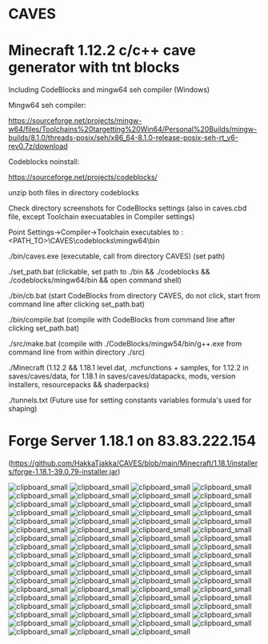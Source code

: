 # CAVES
# Minecraft 1.12.2 c/c++ cave generator with tnt blocks

Including CodeBlocks and mingw64 seh compiler (Windows)

Mingw64 seh compiler:

https://sourceforge.net/projects/mingw-w64/files/Toolchains%20targetting%20Win64/Personal%20Builds/mingw-builds/8.1.0/threads-posix/seh/x86_64-8.1.0-release-posix-seh-rt_v6-rev0.7z/download

Codeblocks noinstall:

https://sourceforge.net/projects/codeblocks/

unzip both files in directory codeblocks

Check directory screenshots for CodeBlocks settings (also in caves.cbd file, except Toolchain execuatables in Compiler settings)

Point Settings->Compiler->Toolchain executables to <DRIVELETTER>\:<PATH_TO>\CAVES\codeblocks\mingw64\bin

./bin/caves.exe (executable, call from directory CAVES) (set path)

./set_path.bat (clickable, set path to ./bin && ./codeblocks && ./codeblocks/mingw64/bin && open command shell)

./bin/cb.bat (start CodeBlocks from directory CAVES, do not click, start from command line after clicking set_path.bat)

./bin/compile.bat (compile with CodeBlocks from command line after clicking set_path.bat)

./src/make.bat (compile with ./CodeBlocks/mingw54/bin/g++.exe from command line from within directory ./src)

./Minecraft (1.12.2 && 1.18.1 level.dat, .mcfunctions + samples, for 1.12.2 in saves/caves/data, for 1.18.1 in saves/caves/datapacks, mods, version installers, resourcepacks && shaderpacks)

./tunnels.txt (Future use for setting constants variables formula's used for shaping)

# Forge Server 1.18.1 on 83.83.222.154

(https://github.com/HakkaTjakka/CAVES/blob/main/Minecraft/1.18.1/installers/forge-1.18.1-39.0.79-installer.jar)
            
![clipboard_small](https://github.com/HakkaTjakka/CAVES/blob/main/Minecraft/screenshots/2022-02-21_06.05.15.jpg)
![clipboard_small](https://github.com/HakkaTjakka/CAVES/blob/main/Minecraft/screenshots/2022-02-21_06.25.01.jpg)
![clipboard_small](https://github.com/HakkaTjakka/CAVES/blob/main/Minecraft/screenshots/2022-02-21_06.26.13.jpg)
![clipboard_small](https://github.com/HakkaTjakka/CAVES/blob/main/Minecraft/screenshots/2022-02-21_06.26.28.jpg)
![clipboard_small](https://github.com/HakkaTjakka/CAVES/blob/main/Minecraft/screenshots/2022-02-21_06.26.48.jpg)
![clipboard_small](https://github.com/HakkaTjakka/CAVES/blob/main/Minecraft/screenshots/2022-02-21_06.27.06.jpg)
![clipboard_small](https://github.com/HakkaTjakka/CAVES/blob/main/Minecraft/screenshots/2022-02-21_06.27.28.jpg)
![clipboard_small](https://github.com/HakkaTjakka/CAVES/blob/main/Minecraft/screenshots/2022-02-21_06.28.12.jpg)
![clipboard_small](https://github.com/HakkaTjakka/CAVES/blob/main/Minecraft/screenshots/2022-02-21_06.29.26.jpg)
![clipboard_small](https://github.com/HakkaTjakka/CAVES/blob/main/Minecraft/screenshots/2022-02-21_06.29.41.jpg)
![clipboard_small](https://github.com/HakkaTjakka/CAVES/blob/main/Minecraft/screenshots/2022-02-21_06.30.41.jpg)
![clipboard_small](https://github.com/HakkaTjakka/CAVES/blob/main/Minecraft/screenshots/2022-02-21_06.30.51.jpg)
![clipboard_small](https://github.com/HakkaTjakka/CAVES/blob/main/Minecraft/screenshots/2022-02-21_06.31.25.jpg)
![clipboard_small](https://github.com/HakkaTjakka/CAVES/blob/main/Minecraft/screenshots/2022-02-21_06.31.42.jpg)
![clipboard_small](https://github.com/HakkaTjakka/CAVES/blob/main/Minecraft/screenshots/2022-02-21_06.33.12.jpg)
![clipboard_small](https://github.com/HakkaTjakka/CAVES/blob/main/Minecraft/screenshots/2022-02-21_06.33.27.jpg)
![clipboard_small](https://github.com/HakkaTjakka/CAVES/blob/main/Minecraft/screenshots/2022-02-21_06.33.59.jpg)
![clipboard_small](https://github.com/HakkaTjakka/CAVES/blob/main/Minecraft/screenshots/2022-02-21_06.34.33.jpg)
![clipboard_small](https://github.com/HakkaTjakka/CAVES/blob/main/Minecraft/screenshots/2022-02-21_06.35.10.jpg)
![clipboard_small](https://github.com/HakkaTjakka/CAVES/blob/main/Minecraft/screenshots/2022-02-21_06.35.47.jpg)
![clipboard_small](https://github.com/HakkaTjakka/CAVES/blob/main/Minecraft/screenshots/2022-02-21_06.36.44.jpg)
![clipboard_small](https://github.com/HakkaTjakka/CAVES/blob/main/Minecraft/screenshots/2022-02-21_06.36.54.jpg)
![clipboard_small](https://github.com/HakkaTjakka/CAVES/blob/main/Minecraft/screenshots/2022-02-21_06.37.05.jpg)
![clipboard_small](https://github.com/HakkaTjakka/CAVES/blob/main/Minecraft/screenshots/2022-02-21_06.37.26.jpg)
![clipboard_small](https://github.com/HakkaTjakka/CAVES/blob/main/Minecraft/screenshots/2022-02-21_06.38.08.jpg)
![clipboard_small](https://github.com/HakkaTjakka/CAVES/blob/main/Minecraft/screenshots/2022-02-21_06.39.12.jpg)
![clipboard_small](https://github.com/HakkaTjakka/CAVES/blob/main/Minecraft/screenshots/2022-02-21_06.39.40.jpg)
![clipboard_small](https://github.com/HakkaTjakka/CAVES/blob/main/Minecraft/screenshots/2022-02-21_06.40.08.jpg)
![clipboard_small](https://github.com/HakkaTjakka/CAVES/blob/main/Minecraft/screenshots/2022-02-21_06.40.40.jpg)
![clipboard_small](https://github.com/HakkaTjakka/CAVES/blob/main/Minecraft/screenshots/2022-02-21_06.42.01.jpg)
![clipboard_small](https://github.com/HakkaTjakka/CAVES/blob/main/Minecraft/screenshots/2022-02-21_06.42.27.jpg)
![clipboard_small](https://github.com/HakkaTjakka/CAVES/blob/main/Minecraft/screenshots/2022-02-21_06.44.49.jpg)
![clipboard_small](https://github.com/HakkaTjakka/CAVES/blob/main/Minecraft/screenshots/2022-02-21_06.45.11.jpg)
![clipboard_small](https://github.com/HakkaTjakka/CAVES/blob/main/Minecraft/screenshots/2022-02-21_06.49.33.jpg)
![clipboard_small](https://github.com/HakkaTjakka/CAVES/blob/main/Minecraft/screenshots/2022-02-21_06.52.01.jpg)
![clipboard_small](https://github.com/HakkaTjakka/CAVES/blob/main/Minecraft/screenshots/2022-02-21_06.53.13.jpg)
![clipboard_small](https://github.com/HakkaTjakka/CAVES/blob/main/Minecraft/screenshots/2022-02-21_06.53.40.jpg)
![clipboard_small](https://github.com/HakkaTjakka/CAVES/blob/main/Minecraft/screenshots/2022-02-21_06.54.20.jpg)
![clipboard_small](https://github.com/HakkaTjakka/CAVES/blob/main/Minecraft/screenshots/2022-02-21_06.54.41.jpg)
![clipboard_small](https://github.com/HakkaTjakka/CAVES/blob/main/Minecraft/screenshots/2022-02-21_06.55.18.jpg)
![clipboard_small](https://github.com/HakkaTjakka/CAVES/blob/main/Minecraft/screenshots/2022-02-21_06.56.07.jpg)
![clipboard_small](https://github.com/HakkaTjakka/CAVES/blob/main/Minecraft/screenshots/2022-02-21_06.56.23.jpg)
![clipboard_small](https://github.com/HakkaTjakka/CAVES/blob/main/Minecraft/screenshots/2022-02-21_06.58.07.jpg)
![clipboard_small](https://github.com/HakkaTjakka/CAVES/blob/main/Minecraft/screenshots/2022-02-21_06.58.32.jpg)
![clipboard_small](https://github.com/HakkaTjakka/CAVES/blob/main/Minecraft/screenshots/2022-02-21_06.58.56.jpg)
![clipboard_small](https://github.com/HakkaTjakka/CAVES/blob/main/Minecraft/screenshots/2022-02-21_06.59.23.jpg)
![clipboard_small](https://github.com/HakkaTjakka/CAVES/blob/main/Minecraft/screenshots/2022-02-21_06.59.39.jpg)
![clipboard_small](https://github.com/HakkaTjakka/CAVES/blob/main/Minecraft/screenshots/2022-02-21_07.03.32.jpg)
![clipboard_small](https://github.com/HakkaTjakka/CAVES/blob/main/Minecraft/screenshots/2022-02-21_07.03.59.jpg)
![clipboard_small](https://github.com/HakkaTjakka/CAVES/blob/main/Minecraft/screenshots/2022-02-21_07.05.32.jpg)
![clipboard_small](https://github.com/HakkaTjakka/CAVES/blob/main/Minecraft/screenshots/2022-02-21_07.06.40.jpg)
![clipboard_small](https://github.com/HakkaTjakka/CAVES/blob/main/Minecraft/screenshots/2022-02-21_07.07.06.jpg)
![clipboard_small](https://github.com/HakkaTjakka/CAVES/blob/main/Minecraft/screenshots/2022-02-21_07.08.02.jpg)
![clipboard_small](https://github.com/HakkaTjakka/CAVES/blob/main/Minecraft/screenshots/2022-02-21_07.08.24.jpg)
![clipboard_small](https://github.com/HakkaTjakka/CAVES/blob/main/Minecraft/screenshots/2022-02-21_07.08.48.jpg)
![clipboard_small](https://github.com/HakkaTjakka/CAVES/blob/main/Minecraft/screenshots/2022-02-21_07.09.03.jpg)
![clipboard_small](https://github.com/HakkaTjakka/CAVES/blob/main/Minecraft/screenshots/2022-02-21_07.12.02.jpg)
![clipboard_small](https://github.com/HakkaTjakka/CAVES/blob/main/Minecraft/screenshots/2022-02-21_07.13.23.jpg)
![clipboard_small](https://github.com/HakkaTjakka/CAVES/blob/main/Minecraft/screenshots/2022-02-21_07.13.50.jpg)
![clipboard_small](https://github.com/HakkaTjakka/CAVES/blob/main/Minecraft/screenshots/2022-02-21_07.14.07.jpg)
![clipboard_small](https://github.com/HakkaTjakka/CAVES/blob/main/Minecraft/screenshots/2022-02-21_07.14.26.jpg)
![clipboard_small](https://github.com/HakkaTjakka/CAVES/blob/main/Minecraft/screenshots/2022-02-21_07.14.40.jpg)
![clipboard_small](https://github.com/HakkaTjakka/CAVES/blob/main/Minecraft/screenshots/2022-02-21_07.15.20.jpg)
![clipboard_small](https://github.com/HakkaTjakka/CAVES/blob/main/Minecraft/screenshots/2022-02-21_07.15.39.jpg)
![clipboard_small](https://github.com/HakkaTjakka/CAVES/blob/main/Minecraft/screenshots/2022-02-21_07.16.06.jpg)
![clipboard_small](https://github.com/HakkaTjakka/CAVES/blob/main/Minecraft/screenshots/2022-02-21_07.16.35.jpg)
![clipboard_small](https://github.com/HakkaTjakka/CAVES/blob/main/Minecraft/screenshots/2022-02-21_07.16.52.jpg)
![clipboard_small](https://github.com/HakkaTjakka/CAVES/blob/main/Minecraft/screenshots/2022-02-21_07.17.26.jpg)
![clipboard_small](https://github.com/HakkaTjakka/CAVES/blob/main/Minecraft/screenshots/2022-02-21_07.20.14.jpg)
![clipboard_small](https://github.com/HakkaTjakka/CAVES/blob/main/Minecraft/screenshots/2022-02-21_07.20.34.jpg)
![clipboard_small](https://github.com/HakkaTjakka/CAVES/blob/main/Minecraft/screenshots/2022-02-21_07.21.18.jpg)
